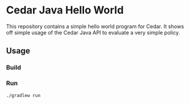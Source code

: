 # Cedar Java Hello World

This repository contains a simple hello world program for Cedar. 
It shows off simple usage of the Cedar Java API to evaluate a very simple policy.

## Usage

### Build


### Run
```shell
./gradlew run
```